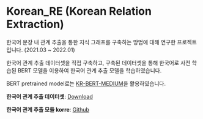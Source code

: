 # Korean_RE (Korean Relation Extraction)

한국어 문장 내 관계 추출을 통한 지식 그래프를 구축하는 방법에 대해 연구한 프로젝트입니다. (2021.03 ~ 2022.01)

한국어 관계 추출 데이터셋을 직접 구축하고, 구축된 데이터셋을 통해 한국어로 사전 학습된 BERT 모델을 이용하여 한국어 관계 추출 모델을 학습하였습니다.

BERT pretrained model로는 [KR-BERT-MEDIUM](https://github.com/snunlp/KR-BERT-MEDIUM)을 활용하였습니다.

**한국어 관계 추출 데이터셋**: [Download](https://drive.google.com/file/d/184Qg2yTRKVlxyyhHSvHY7KmG16rQwpdV/view?usp=sharing)

**한국어 관계 추출 모듈 korre**: [Github](https://github.com/datawhales/korre)

